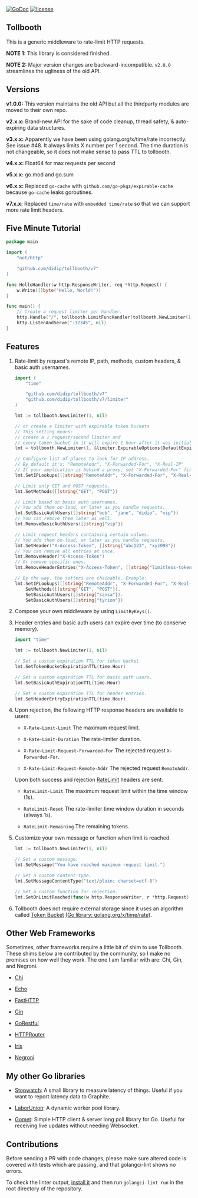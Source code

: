 [![GoDoc](https://godoc.org/github.com/didip/tollbooth?status.svg)](http://godoc.org/github.com/didip/tollbooth)
[![license](http://img.shields.io/badge/license-MIT-red.svg?style=flat)](https://raw.githubusercontent.com/didip/tollbooth/master/LICENSE)

## Tollbooth

This is a generic middleware to rate-limit HTTP requests.

**NOTE 1:** This library is considered finished.

**NOTE 2:** Major version changes are backward-incompatible. `v2.0.0` streamlines the ugliness of the old API.

## Versions

**v1.0.0:** This version maintains the old API but all the thirdparty modules are moved to their own repo.

**v2.x.x:** Brand-new API for the sake of code cleanup, thread safety, & auto-expiring data structures.

**v3.x.x:** Apparently we have been using golang.org/x/time/rate incorrectly. See issue #48. It always limits X number per 1 second. The time duration is not changeable, so it does not make sense to pass TTL to tollbooth.

**v4.x.x:** Float64 for max requests per second

**v5.x.x:** go.mod and go.sum

**v6.x.x:** Replaced `go-cache` with `github.com/go-pkgz/expirable-cache` because `go-cache` leaks goroutines.

**v7.x.x:** Replaced `time/rate` with `embedded time/rate` so that we can support more rate limit headers.

## Five Minute Tutorial

```go
package main

import (
    "net/http"

    "github.com/didip/tollbooth/v7"
)

func HelloHandler(w http.ResponseWriter, req *http.Request) {
    w.Write([]byte("Hello, World!"))
}

func main() {
    // Create a request limiter per handler.
    http.Handle("/", tollbooth.LimitFuncHandler(tollbooth.NewLimiter(1, nil), HelloHandler))
    http.ListenAndServe(":12345", nil)
}
```

## Features

1. Rate-limit by request's remote IP, path, methods, custom headers, & basic auth usernames.
    ```go
    import (
        "time"
    
        "github.com/didip/tollbooth/v7"
        "github.com/didip/tollbooth/v7/limiter"
    )

    lmt := tollbooth.NewLimiter(1, nil)

    // or create a limiter with expirable token buckets
    // This setting means:
    // create a 1 request/second limiter and
    // every token bucket in it will expire 1 hour after it was initially set.
    lmt = tollbooth.NewLimiter(1, &limiter.ExpirableOptions{DefaultExpirationTTL: time.Hour})

    // Configure list of places to look for IP address.
    // By default it's: "RemoteAddr", "X-Forwarded-For", "X-Real-IP"
    // If your application is behind a proxy, set "X-Forwarded-For" first.
    lmt.SetIPLookups([]string{"RemoteAddr", "X-Forwarded-For", "X-Real-IP"})

    // Limit only GET and POST requests.
    lmt.SetMethods([]string{"GET", "POST"})

    // Limit based on basic auth usernames.
    // You add them on-load, or later as you handle requests.
    lmt.SetBasicAuthUsers([]string{"bob", "jane", "didip", "vip"})
    // You can remove them later as well.
    lmt.RemoveBasicAuthUsers([]string{"vip"})

    // Limit request headers containing certain values.
    // You add them on-load, or later as you handle requests.
    lmt.SetHeader("X-Access-Token", []string{"abc123", "xyz098"})
    // You can remove all entries at once.
    lmt.RemoveHeader("X-Access-Token")
    // Or remove specific ones.
    lmt.RemoveHeaderEntries("X-Access-Token", []string{"limitless-token"})

    // By the way, the setters are chainable. Example:
    lmt.SetIPLookups([]string{"RemoteAddr", "X-Forwarded-For", "X-Real-IP"}).
        SetMethods([]string{"GET", "POST"}).
        SetBasicAuthUsers([]string{"sansa"}).
        SetBasicAuthUsers([]string{"tyrion"})
    ```

2. Compose your own middleware by using `LimitByKeys()`.

3. Header entries and basic auth users can expire over time (to conserve memory).

    ```go
    import "time"

    lmt := tollbooth.NewLimiter(1, nil)

    // Set a custom expiration TTL for token bucket.
    lmt.SetTokenBucketExpirationTTL(time.Hour)

    // Set a custom expiration TTL for basic auth users.
    lmt.SetBasicAuthExpirationTTL(time.Hour)

    // Set a custom expiration TTL for header entries.
    lmt.SetHeaderEntryExpirationTTL(time.Hour)
    ```

4. Upon rejection, the following HTTP response headers are available to users:

    * `X-Rate-Limit-Limit` The maximum request limit.

    * `X-Rate-Limit-Duration` The rate-limiter duration.

    * `X-Rate-Limit-Request-Forwarded-For` The rejected request `X-Forwarded-For`.

    * `X-Rate-Limit-Request-Remote-Addr` The rejected request `RemoteAddr`.

   Upon both success and rejection [RateLimit](https://datatracker.ietf.org/doc/html/draft-ietf-httpapi-ratelimit-headers) headers are sent:

   * `RateLimit-Limit` The maximum request limit within the time window (1s).

   * `RateLimit-Reset` The rate-limiter time window duration in seconds (always 1s).

   * `RateLimit-Remaining` The remaining tokens.

5. Customize your own message or function when limit is reached.

    ```go
    lmt := tollbooth.NewLimiter(1, nil)

    // Set a custom message.
    lmt.SetMessage("You have reached maximum request limit.")

    // Set a custom content-type.
    lmt.SetMessageContentType("text/plain; charset=utf-8")

    // Set a custom function for rejection.
    lmt.SetOnLimitReached(func(w http.ResponseWriter, r *http.Request) { fmt.Println("A request was rejected") })
    ```

6. Tollbooth does not require external storage since it uses an algorithm called [Token Bucket](http://en.wikipedia.org/wiki/Token_bucket) [(Go library: golang.org/x/time/rate)](https://godoc.org/golang.org/x/time/rate).

## Other Web Frameworks

Sometimes, other frameworks require a little bit of shim to use Tollbooth. These shims below are contributed by the community, so I make no promises on how well they work. The one I am familiar with are: Chi, Gin, and Negroni.

* [Chi](https://github.com/didip/tollbooth_chi)

* [Echo](https://github.com/didip/tollbooth_echo)

* [FastHTTP](https://github.com/didip/tollbooth_fasthttp)

* [Gin](https://github.com/didip/tollbooth_gin)

* [GoRestful](https://github.com/didip/tollbooth_gorestful)

* [HTTPRouter](https://github.com/didip/tollbooth_httprouter)

* [Iris](https://github.com/didip/tollbooth_iris)

* [Negroni](https://github.com/didip/tollbooth_negroni)

## My other Go libraries

* [Stopwatch](https://github.com/didip/stopwatch): A small library to measure latency of things. Useful if you want to report latency data to Graphite.

* [LaborUnion](https://github.com/didip/laborunion): A dynamic worker pool library.

* [Gomet](https://github.com/didip/gomet): Simple HTTP client & server long poll library for Go. Useful for receiving live updates without needing Websocket.

## Contributions

Before sending a PR with code changes, please make sure altered code is covered with tests which are passing, and that golangci-lint shows no errors.

To check the linter output, [install it](https://golangci-lint.run/usage/install/#local-installation) and then run `golangci-lint run` in the root directory of the repository.
